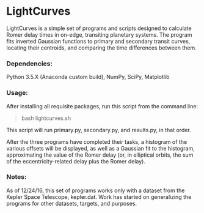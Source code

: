 LightCurves
================

LightCurves is a simple set of programs and scripts designed to calculate Romer delay times in on-edge, transiting planetary systems. The program fits inverted Gaussian functions to primary and secondary transit curves, locating their centroids, and comparing
  the time differences between them. 

### Dependencies:

Python 3.5.X (Anaconda custom build), NumPy, SciPy, Matplotlib

### Usage:

After installing all requisite packages, run this script from the command line:

>bash lightcurves.sh

This script will run primary.py, secondary.py, and results.py, in that order.

After the three programs have completed their tasks, a histogram of the various offsets will be displayed, as well as a Gaussian fit to the histogram, approximating the value of the Romer delay (or, in elliptical orbits, the sum of the eccentricity-related delay plus the Romer delay).

### Notes:

As of 12/24/16, this set of programs works only with a dataset from the Kepler Space Telescope, kepler.dat. Work has started on generalizing the programs for other datasets, targets, and purposes.
